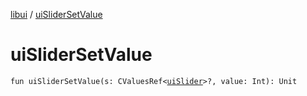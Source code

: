 [libui](README.md) / [uiSliderSetValue](ui-slider-set-value.md)

# uiSliderSetValue

`fun uiSliderSetValue(s: CValuesRef<`[`uiSlider`](ui-slider.md)`>?, value: Int): Unit`
